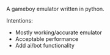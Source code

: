 A gameboy emulator written in python.

Intentions:

- Mostly working/accurate emulator
- Acceptable performance
- Add ai/bot functionality
